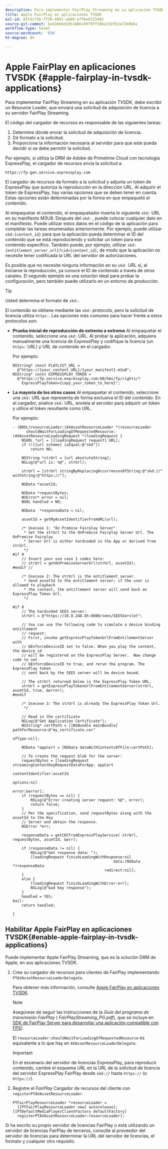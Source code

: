 ```yaml
---
description: Para implementar FairPlay Streaming en su aplicación TVSDK, debe escribir un Resource Loader, que enviará una solicitud de adquisición de licencia a su servidor FairPlay Streaming.
title: Apple FairPlay en aplicaciones TVSDK
exl-id: 83fdc75b-f736-4091-ab80-e7f6e9723482
source-git-commit: be43bbbd1051886c8979ff590a3197b2a7249b6a
workflow-type: tm+mt
source-wordcount: '554'
ht-degree: 0%

---
```


# Apple FairPlay en aplicaciones TVSDK  {#apple-fairplay-in-tvsdk-applications}

Para implementar FairPlay Streaming en su aplicación TVSDK, debe escribir un Resource Loader, que enviará una solicitud de adquisición de licencia a su servidor FairPlay Streaming.

El código del cargador de recursos es responsable de las siguientes tareas:

1. Determine dónde enviar la solicitud de adquisición de licencia.
1. Dé formato a la solicitud.
1. Proporcione la información necesaria al servidor para que este pueda decidir si se debe permitir la solicitud.

Por ejemplo, si utiliza la DRM de Adobe de Primetime Cloud con tecnología ExpressPlay, el cargador de recursos envía la solicitud a:

```
https://fp-gen.service.expressplay.com
```

El cargador de recursos da formato a la solicitud y adjunta un token de ExpressPlay que autoriza la reproducción en la dirección URL. Al adquirir el token de ExpressPlay, hay varias opciones que se deben tener en cuenta. Estas opciones están determinadas por la forma en que empaquetó el contenido.

Al empaquetar el contenido, el empaquetador inserta lo siguiente `skd:` URL en su manifiesto M3U8. Después del `skd:` , puede colocar cualquier dato en el manifiesto. Puede utilizar estos datos en el código de la aplicación para completar las tareas enumeradas anteriormente. Por ejemplo, puede utilizar `skd:{content_id}` para que la aplicación pueda determinar el ID del contenido que se está reproduciendo y solicitar un token para ese contenido específico. También puede, por ejemplo, utilizar `skd:{entitlement_server_url}?cid={content_id}`, de modo que la aplicación no necesite tener codificada la URL del servidor de autorizaciones.

Es posible que no necesite ninguna información en su `skd:` URL si, al iniciarse la reproducción, ya conoce el ID de contenido a través de otros canales. El segundo ejemplo es una solución ideal para probar la configuración, pero también puede utilizarlo en un entorno de producción.

>[!TIP]
>
>Usted determina el formato de `skd:`.

El contenido se obtiene mediante las `skd:` protocolo, pero la solicitud de licencia utiliza `https:`. Las opciones más comunes para hacer frente a estos protocolos son:

* **Prueba inicial de reproducción de extremo a extremo** Al empaquetar el contenido, seleccione una `skd:` URL. Al probar la aplicación, adquiera manualmente una licencia de ExpressPlay y codifique la licencia (un `https:` URL) y URL de contenido en el cargador.

   Por ejemplo:

   ```
   NSString* const PLAYLIST_URL =  
     @"https://{your_content_URL}/{your_manifest}.m3u8"; 
   NSString* const EXPRESSPLAY_TOKEN =  
     @"https://fp.service.expressplay.com:80/hms/fp/rights/? 
       ExpressPlayToken={copy_your_token_to_here}";
   ```

* **La mayoría de los otros casos** Al empaquetar el contenido, seleccione una `skd:` URL que representa de forma exclusiva el ID del contenido. En el cargador, analice `skd:` URL, envíela al servidor para adquirir un token y utilice el token resultante como URL.

   Por ejemplo:

   ```
   - (BOOL)resourceLoader:(AVAssetResourceLoader *)resourceLoader  
         shouldWaitForLoadingOfRequestedResource:(AVAssetResourceLoadingRequest *)loadingRequest { 
       NSURL *url = [[loadingRequest request] URL]; 
       if (![[url scheme] isEqual:@"skd"]) 
           return NO; 
   
       NSString *strUrl = [url absoluteString]; 
       NSLog(@"url is: %@", strUrl); 
   
       strUrl = [strUrl stringByReplacingOccurrencesOfString:@"skd://" withString:@"https://"]; 
   
       NSData *assetId; 
   
       NSData *requestBytes; 
       NSError* error = nil; 
       BOOL handled = NO; 
   
       NSData  *responseData = nil; 
   
       assetId = getMyAssetIdentifierFromURL(url); 
   
       /* Usecase 1: "On Premise Fairplay Server" 
        * Set the strUrl to the OnPremise Fairplay Server Url. The OnPremise Fairplay  
        * Server Url is either hardcoded in the App or derived from strUrl. 
        */ 
   #if 0  
       // Insert your use case 1 codes here: 
       // strUrl = getOnPremiseServerUrl(strUrl, assetId); 
   #endif // 
   
       /* Usecase 2: The strUrl is the entitlement server. 
        * Send assetId to the entitlement server; if the user is allowed to playback  
        * the content, the entitlement server will send back an ExpressPlay Token Url. 
        */ 
   
   #if 0 
       // The hardcoded SEES server: 
       strUrl = @"https://10.0.248.85:8080/sees/SEESServlet"; 
   
       // You can use the following code to simulate a device binding entitlement  
       // request:  
       // First, invoke getExpressPlayTokenUrlFromEntilementServer with  
       // bEnforceDeviceID set to false. When you play the content, the device_id  
       // will be registered on the ExpressPlay Server.  Now change code to set  
       // bEnforceDeviceID to true, and rerun the program. The ExpressPlay token  
       // sent back by the SEES server will be device bound. 
   
       // The strUrl returned below is the ExpressPlay Token URL. 
       strUrl = getExpressPlayTokenUrlFromEntilementServer(strUrl, assetId, true, &error); 
   #endif 
   
       /* Usecase 3: The strUrl is already the ExpressPlay Token Url. 
        */ 
   
       // Read in the certificate 
       NSLog(@"Get Application Certificate"); 
       NSString* certPath = [[NSBundle mainBundle] pathForResource:@"my_certificate.cer"  
                                                            ofType:nil]; 
   
       NSData *appCert = [NSData dataWithContentsOfFile:certPath]; 
   
       // To create the request blob for the server: 
       requestBytes = [loadingRequest streamingContentKeyRequestDataForApp: appCert 
                                                         contentIdentifier:assetId  
                                                                   options:nil  
                                                                     error:&error]; 
       if (requestBytes == nil) { 
           NSLog(@"Error creating server request: %@", error); 
           return false; 
       } 
       // Per the specification, send requestBytes along with the assetId to the Key 
       // Server and obtain the response. 
       NSError *err; 
   
       responseData = getCKCFromExpressPlayService( strUrl, requestBytes, assetId, &err); 
   
       if (responseData != nil) { 
           NSLog(@"Get response data: "); 
           [loadingRequest finishLoadingWithResponse:nil  
                                                data:(NSData *)responseData 
                                            redirect:nil]; 
       } 
       else { 
           [loadingRequest finishLoadingWithError:err]; 
           NSLog(@"bad key response"); 
       } 
       handled = YES; 
   bail: 
       return handled; 
   
   }
   ```

## Habilitar Apple FairPlay en aplicaciones TVSDK{#enable-apple-fairplay-in-tvsdk-applications}

Puede implementar Apple FairPlay Streaming, que es la solución DRM de Apple, en sus aplicaciones TVSDK.

1. Cree su cargador de recursos para clientes de FairPlay implementando `PTAVAssetResourceLoaderDelegate`.

   Para obtener más información, consulte [Apple FairPlay en aplicaciones TVSDK](../../../tvsdk-1.4-for-ios/c-psdk-ios-1.4-drm-content-security/c-psdk-ios-1.4-apple-fairplay-tvsdk/c-psdk-ios-1.4-apple-fairplay-tvsdk.md).

   >[!NOTE]
   >
   >Asegúrese de seguir las instrucciones de la *Guía del programa de transmisión FairPlay* ( *FairPlayStreaming_PG.pdf*), que se incluye en [SDK de FairPlay Server para desarrollar una aplicación compatible con FPS](https://developer.apple.com/services-account/download?path=/Developer_Tools/FairPlay_Streaming_SDK/FairPlay_Streaming_Server_SDK.zip)).

   El `resourceLoader:shouldWaitForLoadingOfRequestedResource` es equivalente a lo que hay en `AVAssetResourceLoaderDelegate`.

   >[!IMPORTANT]
   >
   >En el escenario del servidor de licencias ExpressPlay, para reproducir contenido, cambie el esquema URL en la URL de la solicitud de licencia del servidor ExpressPlay FairPlay desde `skd://` hasta `https://` (o `https://`).

1. Registre el *FairPlay* Cargador de recursos del cliente con `registerPTAVAssetResourceLoader`.

   ```
   PTFairPlayResourceLoader *resourceLoader =  
     [[PTFairPlayResourceLoader new] autorelease];  
   [[PTDefaultMediaPlayerClientFactory defaultFactory]  
     registerPTAVAssetResourceLoader:resourceLoader];
   ```

Si ha escrito su propio servidor de licencias FairPlay o está utilizando un servidor de licencias FairPlay de terceros, consulte al proveedor del servidor de licencias para determinar la URL del servidor de licencias, el formato y cualquier otro requisito.
